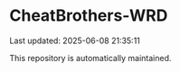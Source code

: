 # CheatBrothers-WRD

Last updated: 2025-06-08 21:35:11

This repository is automatically maintained.

